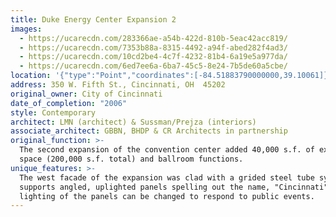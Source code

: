 ```yaml
---
title: Duke Energy Center Expansion 2
images:
  - https://ucarecdn.com/283366ae-a54b-422d-810b-5eac42acc819/
  - https://ucarecdn.com/7353b88a-8315-4492-a94f-abed282f4ad3/
  - https://ucarecdn.com/10cd2be4-4c7f-4232-81b4-6a19e5a977da/
  - https://ucarecdn.com/6ed7ee6a-6ba7-45c5-8e24-7b5de60a5cbe/
location: '{"type":"Point","coordinates":[-84.51883790000000,39.10061]}'
address: 350 W. Fifth St., Cincinnati, OH  45202
original_owner: City of Cincinnati
date_of_completion: "2006"
style: Contemporary
architect: LMN (architect) & Sussman/Prejza (interiors)
associate_architect: GBBN, BHDP & CR Architects in partnership
original_function: >-
  The second expansion of the convention center added 40,000 s.f. of exhibit
  space (200,000 s.f. total) and ballroom functions.
unique_features: >-
  The west facade of the expansion was clad with a grided steel tube system that
  supports angled, uplighted panels spelling out the name, "Cincinnati".  The
  lighting of the panels can be changed to respond to public events.
---
```

